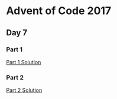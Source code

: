 # Advent of Code 2017
## Day 7

### Part 1

[Part 1 Solution](part1.rb)

### Part 2

[Part 2 Solution](part2.rb)